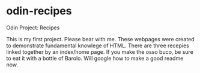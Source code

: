 # odin-recipes
Odin Project: Recipes

This is my first project. Please bear with me.
These webpages were created to demonstrate fundamental knowlege of HTML. 
There are three recepies linked together by an index/home page. 
If you make the osso buco, be sure to eat it with a bottle of Barolo. 
Will google how to make a good readme now.
